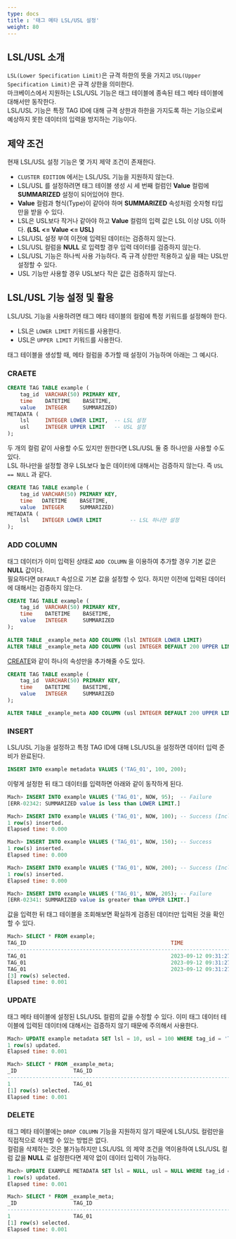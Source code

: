 ```yaml
---
type: docs
title : '태그 메타 LSL/USL 설정'
weight: 80
---
```


## LSL/USL 소개

`LSL(Lower Specification Limit)`은 규격 하한의 뜻을 가지고 `USL(Upper Specification Limit)`은 규격 상한을 의미한다.  
마크베이스에서 지원하는 LSL/USL 기능은 태그 테이블에 종속된 테그 메타 테이블에 대해서만 동작한다.  
LSL/USL 기능은 특정 TAG ID에 대해 규격 상한과 하한을 가지도록 하는 기능으로써 예상하지 못한 데이터의 입력을 방지하는 기능이다.

## 제약 조건

현재 LSL/USL 설정 기능은 몇 가지 제약 조건이 존재한다. 

* `CLUSTER EDITION` 에서는 LSL/USL 기능을 지원하지 않는다.
* LSL/USL 를 설정하려면 태그 테이블 생성 시 세 번째 컬럼인 __Value__ 컬럼에 __SUMMARIZED__ 설정이 되어있어야 한다.
* __Value__ 컬럼과 형식(Type)이 같아야 하며 __SUMMARIZED__ 속성처럼 숫자형 타입만을 받을 수 있다.
* LSL은 USL보다 작거나 같아야 하고 __Value__ 컬럼의 입력 값은 LSL 이상 USL 이하다. __(LSL <= Value <= USL)__
* LSL/USL 설정 부여 이전에 입력된 데이터는 검증하지 않는다.
* LSL/USL 컬럼을 __NULL__ 로 입력할 경우 입력 데이터를 검증하지 않는다.
* LSL/USL 기능은 하나씩 사용 가능하다. 즉 규격 상한만 적용하고 싶을 때는 USL만 설정할 수 있다.
* USL 기능만 사용할 경우 USL보다 작은 값은 검증하지 않는다.

## LSL/USL 기능 설정 및 활용

LSL/USL 기능을 사용하려면 태그 메타 테이블의 컬럼에 특정 키워드를 설정해야 한다.  

* LSL은 `LOWER LIMIT` 키워드를 사용한다.
* USL은 `UPPER LIMIT` 키워드를 사용한다.

태그 테이블을 생성할 때, 메타 컬럼을 추가할 때 설정이 가능하며 아래는 그 예시다.

### CRAETE

```sql
CREATE TAG TABLE example (
    tag_id  VARCHAR(50) PRIMARY KEY,
    time    DATETIME    BASETIME,
    value   INTEGER     SUMMARIZED)
METADATA (
    lsl     INTEGER LOWER LIMIT,  -- LSL 설정
    usl     INTEGER UPPER LIMIT   -- USL 설정
);
```

두 개의 컬럼 같이 사용할 수도 있지만 원한다면 LSL/USL 둘 중 하나만을 사용할 수도 있다.  
LSL 하나만을 설정할 경우 LSL보다 높은 데이터에 대해서는 검증하지 않는다. 즉 `USL == NULL` 과 같다.

```sql
CREATE TAG TABLE example (
    tag_id VARCHAR(50) PRIMARY KEY,
    time   DATETIME    BASETIME,
    value  INTEGER     SUMMARIZED)
METADATA (
    lsl    INTEGER LOWER LIMIT         -- LSL 하나만 설정
);
```

### ADD COLUMN

태그 데이터가 이미 입력된 상태로 `ADD COLUMN` 을 이용하여 추가할 경우 기본 값은 __NULL__ 값이다.  
필요하다면 `DEFAULT` 속성으로 기본 값을 설정할 수 있다. 하지만 이전에 입력된 데이터에 대해서는 검증하지 않는다.

```sql
CREATE TAG TABLE example (
    tag_id  VARCHAR(50) PRIMARY KEY,
    time    DATETIME    BASETIME,
    value   INTEGER     SUMMARIZED
);
 
ALTER TABLE _example_meta ADD COLUMN (lsl INTEGER LOWER LIMIT)              -- LSL 설정
ALTER TABLE _example_meta ADD COLUMN (usl INTEGER DEFAULT 200 UPPER LIMIT)  -- USL 설정 및 기본값 부여
```

[CREATE](#craete)와 같이 하나의 속성만을 추가해줄 수도 있다.

```sql
CREATE TAG TABLE example (
    tag_id  VARCHAR(50) PRIMARY KEY,
    time    DATETIME    BASETIME,
    value   INTEGER     SUMMARIZED
);

ALTER TABLE _example_meta ADD COLUMN (usl INTEGER DEFAULT 200 UPPER LIMIT)  -- USL 하나만 설정
```

### INSERT

LSL/USL 기능을 설정하고 특정 TAG ID에 대해 LSL/USL을 설정하면 데이터 입력 준비가 완료된다.

```sql
INSERT INTO example metadata VALUES ('TAG_01', 100, 200);
```

이렇게 설정한 뒤 태그 데이터를 입력하면 아래와 같이 동작하게 된다.

```sql
Mach> INSERT INTO example VALUES ('TAG_01', NOW, 95);  -- Failure
[ERR-02342: SUMMARIZED value is less than LOWER LIMIT.]

Mach> INSERT INTO example VALUES ('TAG_01', NOW, 100); -- Success (Inclusive)
1 row(s) inserted.
Elapsed time: 0.000

Mach> INSERT INTO example VALUES ('TAG_01', NOW, 150); -- Success
1 row(s) inserted.
Elapsed time: 0.000

Mach> INSERT INTO example VALUES ('TAG_01', NOW, 200); -- Success (Inclusive)
1 row(s) inserted.
Elapsed time: 0.000

Mach> INSERT INTO example VALUES ('TAG_01', NOW, 205); -- Failure
[ERR-02341: SUMMARIZED value is greater than UPPER LIMIT.]
```

값을 입력한 뒤 태그 테이블을 조회해보면 확실하게 검증된 데이터만 입력된 것을 확인할 수 있다.

```sql
Mach> SELECT * FROM example;
TAG_ID                                              TIME                            VALUE       LSL         USL         
------------------------------------------------------------------------------------------------------------------------------
TAG_01                                              2023-09-12 09:31:27 923:289:631 100         100         200         
TAG_01                                              2023-09-12 09:31:27 929:013:232 150         100         200         
TAG_01                                              2023-09-12 09:31:27 939:209:248 200         100         200         
[3] row(s) selected.
Elapsed time: 0.001
```

### UPDATE

태그 메타 테이블에 설정된 LSL/USL 컬럼의 값을 수정할 수 있다.
이미 태그 데이터 테이블에 입력된 데이터에 대해서는 검증하지 않기 때문에 주의해서 사용한다.

```sql
Mach> UPDATE example metadata SET lsl = 10, usl = 100 WHERE tag_id = 'TAG_01';
1 row(s) updated.
Elapsed time: 0.001

Mach> SELECT * FROM _example_meta;
_ID                  TAG_ID                                              LSL         USL         
------------------------------------------------------------------------------------------------------
1                    TAG_01                                              10          100         
[1] row(s) selected.
Elapsed time: 0.001
```

### DELETE

태그 메타 테이블에는 `DROP COLUMN` 기능을 지원하지 않기 때문에 LSL/USL 컬럼만을 직접적으로 삭제할 수 있는 방법은 없다.  
컬럼을 삭제하는 것은 불가능하지만 LSL/USL 의 제약 조건을 역이용하여 LSL/USL 컬럼 값을 __NULL__ 로 설정한다면 제약 없이 데이터 입력이 가능하다.

```sql
Mach> UPDATE EXAMPLE METADATA SET lsl = NULL, usl = NULL WHERE tag_id = 'TAG_01';
1 row(s) updated.
Elapsed time: 0.001

Mach> SELECT * FROM _example_meta;
_ID                  TAG_ID                                              LSL         USL         
------------------------------------------------------------------------------------------------------
1                    TAG_01                                              NULL        NULL        
[1] row(s) selected.
Elapsed time: 0.001
```
